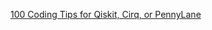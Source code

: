 [100 Coding Tips for Qiskit, Cirq, or PennyLane](https://www.chemicalqdevice.com/100-coding-tips-for-qiskit-cirq-or-pennylane-a-special-event)
